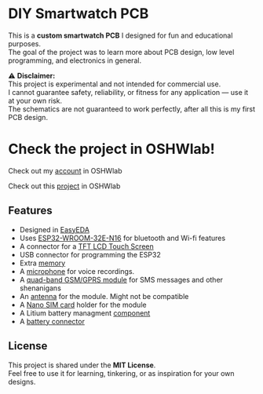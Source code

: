 # DIY Smartwatch PCB  
This is a **custom smartwatch PCB** I designed for fun and educational purposes.  
The goal of the project was to learn more about PCB design, low level programming, and electronics in general.

⚠️ **Disclaimer:**  
This project is experimental and not intended for commercial use.  
I cannot guarantee safety, reliability, or fitness for any application — use it at your own risk.  
The schematics are not guaranteed to work perfectly, after all this is my first PCB design.

# Check the project in OSHWlab!
Check out my [account](https://oshwlab.com/noel.matero/smart_watch_new) in OSHWlab

Check out this [project](https://pro.easyeda.com/editor#id=6929718608074dc79e4d65e0e2f97e27) in OSHWlab

## Features
- Designed in [EasyEDA](https://easyeda.com/)  
- Uses [ESP32-WROOM-32E-N16](https://www.lcsc.com/product-detail/C701343.html) for bluetooth and Wi-fi features
- A connector for a [TFT LCD Touch Screen](https://www.alibaba.com/product-detail/2-8-inch-TFT-LCD-Screen_1600246407796.html)
- USB connector for programming the ESP32
- Extra [memory](https://www.lcsc.com/product-detail/C2682313.html)
- A [microphone](https://jlcpcb.com/partdetail/Linkmems-LMA2718T421_OA52/C7587901) for voice recordings.
- A [quad-band GSM/GPRS module](https://www.lcsc.com/product-detail/C69119.html) for SMS messages and other shenanigans
- An [antenna](https://www.taoglas.com/datasheets/PCS.55.A.pdf) for the module. Might not be compatible
- A [Nano SIM card](https://www.lcsc.com/product-detail/C7529384.html) holder for the module
- A Litium battery managment [component](https://www.lcsc.com/product-detail/C382139.html)
- A [battery connector](https://www.lcsc.com/product-detail/C2908611.html)

## License
This project is shared under the **MIT License**.  
Feel free to use it for learning, tinkering, or as inspiration for your own designs.  
